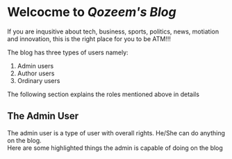 <h1>Welcocme to <i>Qozeem's Blog</i></h1>
<p>If you are inqusitive about tech, business, sports, politics, news, motiation and innovation, this is the right place for you to be ATM!!!</p>

<p>The blog has three types of users namely:</p>
<ol>
    <li>Admin users</li>
    <li>Author users</li>
    <li>Ordinary users</li>
</ol>

<p>The following section explains the roles mentioned above in details</p>

<h2>The Admin User</h2>
<p> The admin user is a type of user with overall rights. He/She can do anything on the blog. <br>Here are some highlighted things the admin is capable of doing on the blog <br></p>
